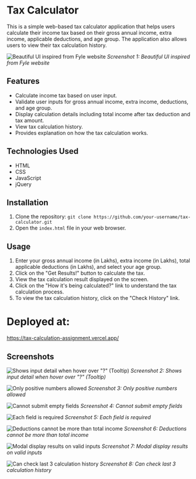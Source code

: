 # Tax Calculator

This is a simple web-based tax calculator application that helps users calculate their income tax based on their gross annual income, extra income, applicable deductions, and age group. The application also allows users to view their tax calculation history.

![Beautiful UI inspired from Fyle website](screenshots/screenshot1.png)
*Screenshot 1: Beautiful UI inspired from Fyle website*

## Features

- Calculate income tax based on user input.
- Validate user inputs for gross annual income, extra income, deductions, and age group.
- Display calculation details including total income after tax deduction and tax amount.
- View tax calculation history.
- Provides explanation on how the tax calculation works.

## Technologies Used

- HTML
- CSS
- JavaScript
- jQuery

## Installation

1. Clone the repository: `git clone https://github.com/your-username/tax-calculator.git`
2. Open the `index.html` file in your web browser.

## Usage

1. Enter your gross annual income (in Lakhs), extra income (in Lakhs), total applicable deductions (in Lakhs), and select your age group.
2. Click on the "Get Results!" button to calculate the tax.
3. View the tax calculation result displayed on the screen.
4. Click on the "How it's being calculated?" link to understand the tax calculation process.
5. To view the tax calculation history, click on the "Check History" link.


# Deployed at:
https://tax-calculation-assignment.vercel.app/

## Screenshots

![Shows input detail when hover over "?" (Tooltip)](screenshots/screenshot2.png)
*Screenshot 2: Shows input detail when hover over "?" (Tooltip)*

![Only positive numbers allowed](screenshots/screenshotValidIncome.png)
*Screenshot 3: Only positive numbers allowed*

![Cannot submit empty fields](screenshots/screenshot3.png)
*Screenshot 4: Cannot submit empty fields*

![Each field is required](screenshots/screenshot4.png)
*Screenshot 5: Each field is required*

![Deductions cannot be more than total income](screenshots/screenshot5.png)
*Screenshot 6: Deductions cannot be more than total income*

![Modal display results on valid inputs](screenshots/screenshot6.png)
*Screenshot 7: Modal display results on valid inputs*

![Can check last 3 calculation history](screenshots/screenshot7.png)
*Screenshot 8: Can check last 3 calculation history*

